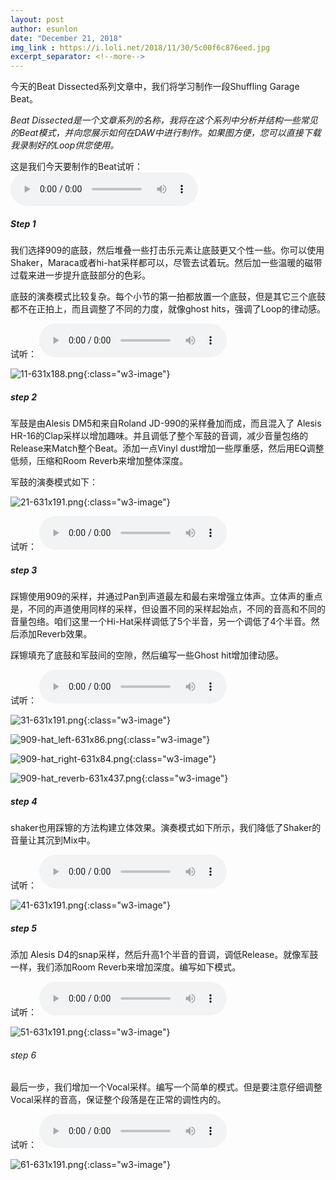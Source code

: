 ```yaml
---
layout: post
author: esunlon
date: "December 21, 2018"
img_link : https://i.loli.net/2018/11/30/5c00f6c876eed.jpg
excerpt_separator: <!--more-->
---
```

今天的Beat Dissected系列文章中，我们将学习制作一段Shuffling Garage Beat。
<!--more-->

*Beat Dissected是一个文章系列的名称，我将在这个系列中分析并结构一些常见的Beat模式，并向您展示如何在DAW中进行制作。如果图方便，您可以直接下载我录制好的Loop供您使用。*

这是我们今天要制作的Beat试听：
<audio src="http://f.cangg.cn:81/data/2018122116143870465486.mp3" controls="controls">  </audio>

##### Step 1

我们选择909的底鼓，然后堆叠一些打击乐元素让底鼓更又个性一些。你可以使用Shaker，Maraca或者hi-hat采样都可以，尽管去试着玩。然后加一些温暖的磁带过载来进一步提升底鼓部分的色彩。

底鼓的演奏模式比较复杂。每个小节的第一拍都放置一个底鼓，但是其它三个底鼓都不在正拍上，而且调整了不同的力度，就像ghost hits，强调了Loop的律动感。

试听：
<audio src="http://f.cangg.cn:81/data/2018122116122725518303.mp3" controls="controls">  </audio>

![11-631x188.png](https://i.loli.net/2018/12/21/5c1c9a52eeaee.png){:class="w3-image"}


##### step 2

军鼓是由Alesis DM5和来自Roland JD-990的采样叠加而成，而且混入了 Alesis HR-16的Clap采样以增加趣味。并且调低了整个军鼓的音调，减少音量包络的Release来Match整个Beat。添加一点Vinyl dust增加一些厚重感，然后用EQ调整低频，压缩和Room Reverb来增加整体深度。

军鼓的演奏模式如下：

![21-631x191.png](https://i.loli.net/2018/12/21/5c1c9a533df26.png){:class="w3-image"}

试听：
<audio src="http://f.cangg.cn:81/data/2018122116125394079034.mp3" controls="controls">  </audio>

##### step 3

踩镲使用909的采样，并通过Pan到声道最左和最右来增强立体声。立体声的重点是，不同的声道使用同样的采样，但设置不同的采样起始点，不同的音高和不同的音量包络。咱们这里一个Hi-Hat采样调低了5个半音，另一个调低了4个半音。然后添加Reverb效果。

踩镲填充了底鼓和军鼓间的空隙，然后编写一些Ghost hit增加律动感。

试听：
<audio src="http://f.cangg.cn:81/data/2018122116132484642180.mp3" controls="controls">  </audio>

![31-631x191.png](https://i.loli.net/2018/12/21/5c1c9a53594d4.png){:class="w3-image"}

![909-hat_left-631x86.png](https://i.loli.net/2018/12/21/5c1c9a5358097.png){:class="w3-image"}

![909-hat_right-631x84.png](https://i.loli.net/2018/12/21/5c1c9a5339374.png){:class="w3-image"}

![909-hat_reverb-631x437.png](https://i.loli.net/2018/12/21/5c1c9a5375b96.png){:class="w3-image"}

##### step 4

shaker也用踩镲的方法构建立体效果。演奏模式如下所示，我们降低了Shaker的音量让其沉到Mix中。

试听：
<audio src="http://f.cangg.cn:81/data/2018122116134569798445.mp3" controls="controls">  </audio>

![41-631x191.png](https://i.loli.net/2018/12/21/5c1c9a53588a0.png){:class="w3-image"}

##### step 5

添加 Alesis D4的snap采样，然后升高1个半音的音调，调低Release。就像军鼓一样，我们添加Room Reverb来增加深度。编写如下模式。

试听：
<audio src="http://f.cangg.cn:81/data/2018122116141796719605.mp3" controls="controls">  </audio>

![51-631x191.png](https://i.loli.net/2018/12/21/5c1c9a535881a.png){:class="w3-image"}

###### step 6

最后一步，我们增加一个Vocal采样。编写一个简单的模式。但是要注意仔细调整Vocal采样的音高，保证整个段落是在正常的调性内的。

试听：
<audio src="http://f.cangg.cn:81/data/2018122116143870465486.mp3" controls="controls">  </audio>

![61-631x191.png](https://i.loli.net/2018/12/21/5c1c9a535c924.png){:class="w3-image"}
